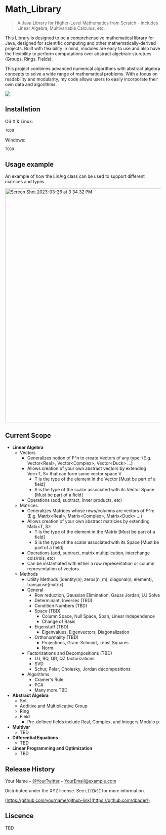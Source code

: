 # Math_Library
> A Java Library for Higher-Level Mathematics from Scratch - Includes Linear Algebra, Multivariable Calculus, etc.

This Library is designed to be a comprehenseive mathematical library for Java, designed for scientific computing and other mathematically-derived projects. Built with flexibility in mind, modules are easy to use and also have the flexibility to perform computations over abstract algebraic sturctues (Groups, Rings, Fields). 

This project combines advanced numerical algorithms with abstract algebra concepts to solve a wide range of mathematical problems. With a focus on readability and modularity, my code allows users to easily incorporate their own data and algorithms.

![](header.png)

## Installation

OS X & Linux:

```sh
TODO
```

Windows:

```sh
TODO
```

## Usage example

An example of how the LinAlg class can be used to support different matrices and types.

<img width="753" alt="Screen Shot 2023-03-26 at 3 34 32 PM" src="https://user-images.githubusercontent.com/43621900/227808985-5936da4f-0db4-4ae5-886d-04eb399c00f0.png">

## Current Scope

* **Linear Algebra**
    * Vectors
      * Generalizes notion of F^n to create Vectors of any type: (E.g. Vector\<Real>, Vector\<Complex>, Vector\<Duck> ...)
      * Allows creation of your own abstract vectors by extending Vec<T, S> that can form some vector space V
        * T is the type of the element in the Vector [Must be part of a field]
        * S is the type of the scalar associated with its Vector Space [Must be part of a field]
      * Operations (add, subtract, inner products, etc)
    * Matrices
      * Generalizes Matrices whose rows/columns are vectors of F^n: (E.g. Matrix\<Real>, Matrix\<Complex>, Matrix\<Duck> ...)
      * Allows creation of your own abstract matricies by extending Matx<T, S>
        * T is the type of the element in the Matrix [Must be part of a field]
        * S is the type of the scalar associated with its Space [Must be part of a field]
      * Operations (add, subtract, matrix multiplication, interchange cols/rols, etc)
      * Can be instantiated with either a row representation or column representation of vectors
    * Methods
      * Utility Methods (identity(n), zeros(n, m), diagonal(n, element), transpose(matrix)
      * General
        * Row reduction, Gaussian Elimination, Gauss Jordan, LU Solve
        * Determinant, Inverses (TBD)
        * Condition Numbers (TBD)
        * Space (TBD)
          * Column Space,  Null Space, Span, Linear Independence
          * Change of Basis
        * Eigenstuff (TBD)
          * Eigenvalues, Eigenvectors, Diagonalization
        * Orthonormality (TBD)
          * Projections, Gram-Schmidt, Least Squares
          * Norm  
      * Factorizations and Decompositions (TBD)
        * LU, RQ, QR, QZ factorizations 
        * SVD
        * Schur, Polar, Cholesky, Jordan decompositions
      * Algorithms
        * Cramer's Rule
        * PCA
        * Many more TBD 
* **Abstract Algebra**
    * Set
    * Additive and Multiplicative Group
    * Ring
    * Field
      * Pre-defined fields include Real, Complex, and Integers Modulo p
* **Multivar**
    * TBD
* **Differential Equations**
    * TBD
* **Linear Programming and Optimization**
    * TBD

## Release History

Your Name – [@YourTwitter](https://twitter.com/dbader_org) – YourEmail@example.com

Distributed under the XYZ license. See ``LICENSE`` for more information.

[https://github.com/yourname/github-link](https://github.com/dbader/)

## Liscence

TBD
